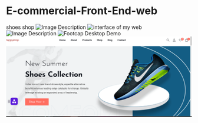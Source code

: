 # E-commercial-Front-End-web
shoes shop
![Image Description](readme-images\image.png)
<img src="readme-images\image.png" alt="interface of my web">
![Image Description](C:\Users\HP\Desktop\choose\footcap-master\readme-images)
![Footcap Desktop Demo](.footcap-master\readme-images\readneimage.png "Desktop Demo")
<img src="\footcap-master\readme-images\image.png" alt="Image Description">

